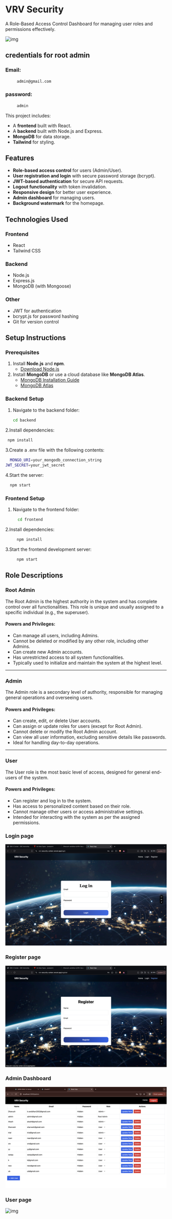 # VRV Security

A Role-Based Access Control Dashboard for managing user roles and permissions effectively.

![img](/readmeimg/home_page.png)

## credentials for root admin

### Email:
```bash
     admin@gmail.com

   ```
### password:
```bash
     admin

   ```


This project includes:
- A **frontend** built with React.
- A **backend** built with Node.js and Express.
- **MongoDB** for data storage.
- **Tailwind** for styling.

## Features

- **Role-based access control** for users (Admin/User).
- **User registration and login** with secure password storage (bcrypt).
- **JWT-based authentication** for secure API requests.
- **Logout functionality** with token invalidation.
- **Responsive design** for better user experience.
- **Admin dashboard** for managing users.
- **Background watermark** for the homepage.


## Technologies Used

### Frontend
- React
- Tailwind CSS

### Backend
- Node.js
- Express.js
- MongoDB (with Mongoose)

### Other
- JWT for authentication
- bcrypt.js for password hashing
- Git for version control


## Setup Instructions

### Prerequisites
1. Install **Node.js** and **npm**.
   - [Download Node.js](https://nodejs.org/)
2. Install **MongoDB** or use a cloud database like **MongoDB Atlas**.
   - [MongoDB Installation Guide](https://www.mongodb.com/docs/manual/installation/)
   - [MongoDB Atlas](https://www.mongodb.com/cloud/atlas)
### Backend Setup

1. Navigate to the backend folder:
   ```bash
   cd backend
   ```
2.Install dependencies:
  ```bash
   npm install

   ```
3.Create a .env file with the following contents:
 ```bash
   MONGO_URI=your_mongodb_connection_string
JWT_SECRET=your_jwt_secret


   ```
4.Start the server:
```bash
  npm start
```

### Frontend Setup

1. Navigate to the frontend folder:
   ```bash
     cd frontend
   ```

2.Install dependencies:
```bash
     npm install

   ```
3.Start the frontend development server:
```bash
     npm start

   ```

## Role Descriptions

### Root Admin
The Root Admin is the highest authority in the system and has complete control over all functionalities. This role is unique and usually assigned to a specific individual (e.g., the superuser).

#### Powers and Privileges:
- Can manage all users, including Admins.
- Cannot be deleted or modified by any other role, including other Admins.
- Can create new Admin accounts.
- Has unrestricted access to all system functionalities.
- Typically used to initialize and maintain the system at the highest level.

---

### Admin
The Admin role is a secondary level of authority, responsible for managing general operations and overseeing users.

#### Powers and Privileges:
- Can create, edit, or delete User accounts.
- Can assign or update roles for users (except for Root Admin).
- Cannot delete or modify the Root Admin account.
- Can view all user information, excluding sensitive details like passwords.
- Ideal for handling day-to-day operations.

---

### User
The User role is the most basic level of access, designed for general end-users of the system.

#### Powers and Privileges:
- Can register and log in to the system.
- Has access to personalized content based on their role.
- Cannot manage other users or access administrative settings.
- Intended for interacting with the system as per the assigned permissions.


### Login page
![img](/readmeimg/login_page.png)
### Register page
![img](/readmeimg/register_page.png)
### Admin Dashboard
![img](/readmeimg/admindashboard.png)
### User page
![img](/readmeimg/user_dashboard.png)

